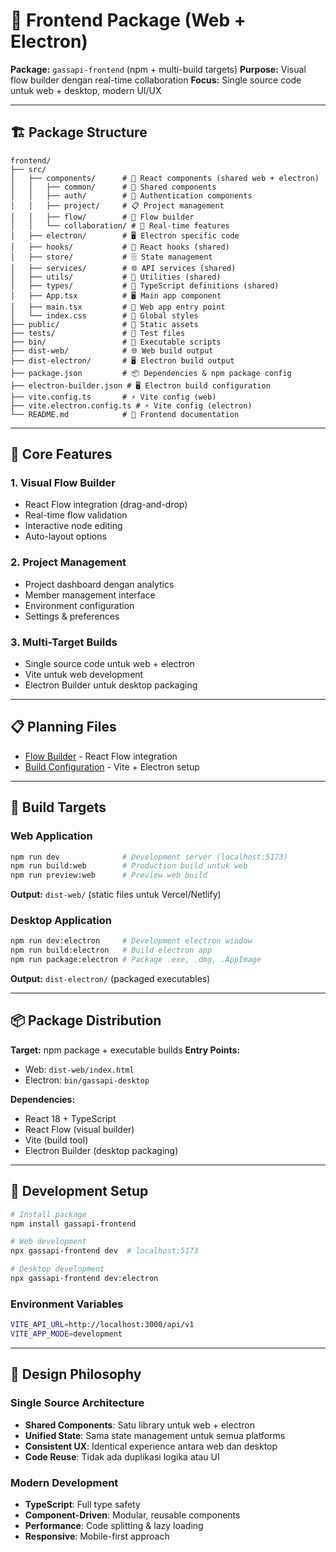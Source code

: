 # 🎨 Frontend Package (Web + Electron)

**Package:** `gassapi-frontend` (npm + multi-build targets)
**Purpose:** Visual flow builder dengan real-time collaboration
**Focus:** Single source code untuk web + desktop, modern UI/UX

---

## 🏗️ Package Structure

```
frontend/
├── src/
│   ├── components/      # 🧩 React components (shared web + electron)
│   │   ├── common/      # 🔧 Shared components
│   │   ├── auth/        # 🔐 Authentication components
│   │   ├── project/     # 📋 Project management
│   │   ├── flow/        # 🌊 Flow builder
│   │   └── collaboration/ # 👥 Real-time features
│   ├── electron/        # 🖥️ Electron specific code
│   ├── hooks/           # 🎣 React hooks (shared)
│   ├── store/           # 🗄️ State management
│   ├── services/        # 🌐 API services (shared)
│   ├── utils/           # 🔧 Utilities (shared)
│   ├── types/           # 📝 TypeScript definitions (shared)
│   ├── App.tsx          # 🖥️ Main app component
│   ├── main.tsx         # 🚀 Web app entry point
│   └── index.css        # 🎨 Global styles
├── public/              # 📂 Static assets
├── tests/               # 🧪 Test files
├── bin/                 # 📜 Executable scripts
├── dist-web/            # 🌐 Web build output
├── dist-electron/       # 🖥️ Electron build output
├── package.json         # 📦 Dependencies & npm package config
├── electron-builder.json # 🖥️ Electron build configuration
├── vite.config.ts       # ⚡ Vite config (web)
├── vite.electron.config.ts # ⚡ Vite config (electron)
└── README.md            # 📖 Frontend documentation
```

---

## 🎯 Core Features

### 1. Visual Flow Builder
- React Flow integration (drag-and-drop)
- Real-time flow validation
- Interactive node editing
- Auto-layout options

### 2. Project Management
- Project dashboard dengan analytics
- Member management interface
- Environment configuration
- Settings & preferences

### 3. Multi-Target Builds
- Single source code untuk web + electron
- Vite untuk web development
- Electron Builder untuk desktop packaging

---

## 📋 Planning Files

- [Flow Builder](./flow-builder.md) - React Flow integration
- [Build Configuration](./build-config.md) - Vite + Electron setup

---

## 🚀 Build Targets

### Web Application
```bash
npm run dev              # Development server (localhost:5173)
npm run build:web        # Production build untuk web
npm run preview:web      # Preview web build
```

**Output:** `dist-web/` (static files untuk Vercel/Netlify)

### Desktop Application
```bash
npm run dev:electron     # Development electron window
npm run build:electron   # Build electron app
npm run package:electron # Package .exe, .dmg, .AppImage
```

**Output:** `dist-electron/` (packaged executables)

---

## 📦 Package Distribution

**Target:** npm package + executable builds
**Entry Points:**
- Web: `dist-web/index.html`
- Electron: `bin/gassapi-desktop`

**Dependencies:**
- React 18 + TypeScript
- React Flow (visual builder)
- Vite (build tool)
- Electron Builder (desktop packaging)

---

## 🔧 Development Setup

```bash
# Install package
npm install gassapi-frontend

# Web development
npx gassapi-frontend dev  # localhost:5173

# Desktop development
npx gassapi-frontend dev:electron
```

### Environment Variables
```bash
VITE_API_URL=http://localhost:3000/api/v1
VITE_APP_MODE=development
```

---

## 🎨 Design Philosophy

### Single Source Architecture
- **Shared Components**: Satu library untuk web + electron
- **Unified State**: Sama state management untuk semua platforms
- **Consistent UX**: Identical experience antara web dan desktop
- **Code Reuse**: Tidak ada duplikasi logika atau UI

### Modern Development
- **TypeScript**: Full type safety
- **Component-Driven**: Modular, reusable components
- **Performance**: Code splitting & lazy loading
- **Responsive**: Mobile-first approach